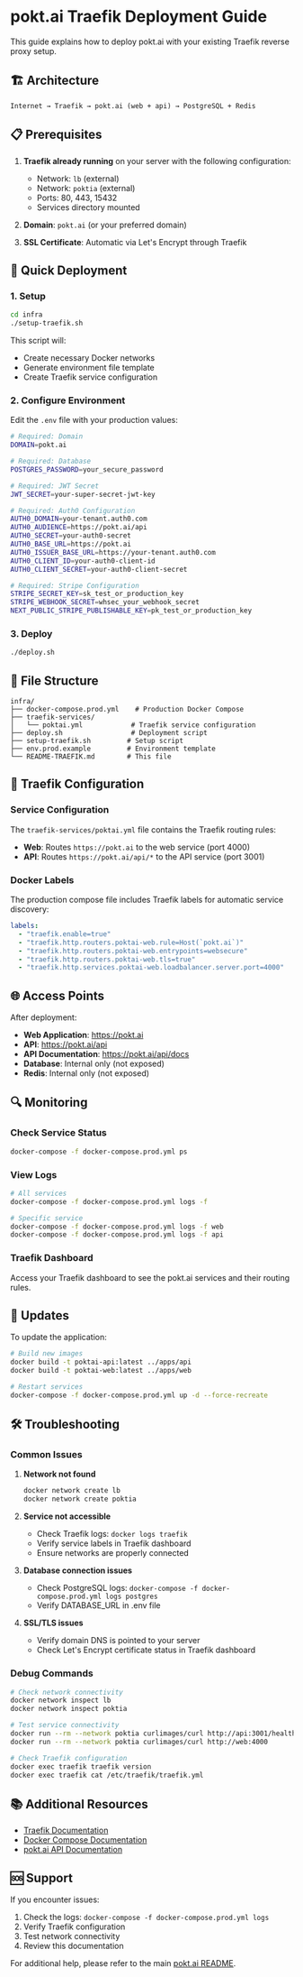 # pokt.ai Traefik Deployment Guide

This guide explains how to deploy pokt.ai with your existing Traefik reverse proxy setup.

## 🏗️ Architecture

```
Internet → Traefik → pokt.ai (web + api) → PostgreSQL + Redis
```

## 📋 Prerequisites

1. **Traefik already running** on your server with the following configuration:
   - Network: `lb` (external)
   - Network: `poktia` (external)
   - Ports: 80, 443, 15432
   - Services directory mounted

2. **Domain**: `pokt.ai` (or your preferred domain)

3. **SSL Certificate**: Automatic via Let's Encrypt through Traefik

## 🚀 Quick Deployment

### 1. Setup

```bash
cd infra
./setup-traefik.sh
```

This script will:
- Create necessary Docker networks
- Generate environment file template
- Create Traefik service configuration

### 2. Configure Environment

Edit the `.env` file with your production values:

```bash
# Required: Domain
DOMAIN=pokt.ai

# Required: Database
POSTGRES_PASSWORD=your_secure_password

# Required: JWT Secret
JWT_SECRET=your-super-secret-jwt-key

# Required: Auth0 Configuration
AUTH0_DOMAIN=your-tenant.auth0.com
AUTH0_AUDIENCE=https://pokt.ai/api
AUTH0_SECRET=your-auth0-secret
AUTH0_BASE_URL=https://pokt.ai
AUTH0_ISSUER_BASE_URL=https://your-tenant.auth0.com
AUTH0_CLIENT_ID=your-auth0-client-id
AUTH0_CLIENT_SECRET=your-auth0-client-secret

# Required: Stripe Configuration
STRIPE_SECRET_KEY=sk_test_or_production_key
STRIPE_WEBHOOK_SECRET=whsec_your_webhook_secret
NEXT_PUBLIC_STRIPE_PUBLISHABLE_KEY=pk_test_or_production_key
```

### 3. Deploy

```bash
./deploy.sh
```

## 📁 File Structure

```
infra/
├── docker-compose.prod.yml    # Production Docker Compose
├── traefik-services/
│   └── poktai.yml            # Traefik service configuration
├── deploy.sh                 # Deployment script
├── setup-traefik.sh         # Setup script
├── env.prod.example         # Environment template
└── README-TRAEFIK.md        # This file
```

## 🔧 Traefik Configuration

### Service Configuration

The `traefik-services/poktai.yml` file contains the Traefik routing rules:

- **Web**: Routes `https://pokt.ai` to the web service (port 4000)
- **API**: Routes `https://pokt.ai/api/*` to the API service (port 3001)

### Docker Labels

The production compose file includes Traefik labels for automatic service discovery:

```yaml
labels:
  - "traefik.enable=true"
  - "traefik.http.routers.poktai-web.rule=Host(`pokt.ai`)"
  - "traefik.http.routers.poktai-web.entrypoints=websecure"
  - "traefik.http.routers.poktai-web.tls=true"
  - "traefik.http.services.poktai-web.loadbalancer.server.port=4000"
```

## 🌐 Access Points

After deployment:

- **Web Application**: https://pokt.ai
- **API**: https://pokt.ai/api
- **API Documentation**: https://pokt.ai/api/docs
- **Database**: Internal only (not exposed)
- **Redis**: Internal only (not exposed)

## 🔍 Monitoring

### Check Service Status

```bash
docker-compose -f docker-compose.prod.yml ps
```

### View Logs

```bash
# All services
docker-compose -f docker-compose.prod.yml logs -f

# Specific service
docker-compose -f docker-compose.prod.yml logs -f web
docker-compose -f docker-compose.prod.yml logs -f api
```

### Traefik Dashboard

Access your Traefik dashboard to see the pokt.ai services and their routing rules.

## 🔄 Updates

To update the application:

```bash
# Build new images
docker build -t poktai-api:latest ../apps/api
docker build -t poktai-web:latest ../apps/web

# Restart services
docker-compose -f docker-compose.prod.yml up -d --force-recreate
```

## 🛠️ Troubleshooting

### Common Issues

1. **Network not found**
   ```bash
   docker network create lb
   docker network create poktia
   ```

2. **Service not accessible**
   - Check Traefik logs: `docker logs traefik`
   - Verify service labels in Traefik dashboard
   - Ensure networks are properly connected

3. **Database connection issues**
   - Check PostgreSQL logs: `docker-compose -f docker-compose.prod.yml logs postgres`
   - Verify DATABASE_URL in .env file

4. **SSL/TLS issues**
   - Verify domain DNS is pointed to your server
   - Check Let's Encrypt certificate status in Traefik dashboard

### Debug Commands

```bash
# Check network connectivity
docker network inspect lb
docker network inspect poktia

# Test service connectivity
docker run --rm --network poktia curlimages/curl http://api:3001/health
docker run --rm --network poktia curlimages/curl http://web:4000

# Check Traefik configuration
docker exec traefik traefik version
docker exec traefik cat /etc/traefik/traefik.yml
```

## 📚 Additional Resources

- [Traefik Documentation](https://doc.traefik.io/traefik/)
- [Docker Compose Documentation](https://docs.docker.com/compose/)
- [pokt.ai API Documentation](https://pokt.ai/api/docs)

## 🆘 Support

If you encounter issues:

1. Check the logs: `docker-compose -f docker-compose.prod.yml logs`
2. Verify Traefik configuration
3. Test network connectivity
4. Review this documentation

For additional help, please refer to the main [pokt.ai README](../README.md).
